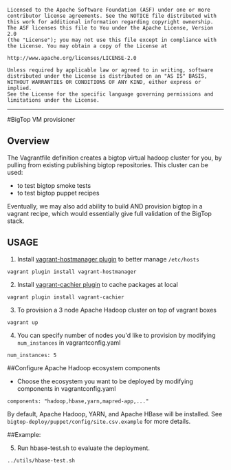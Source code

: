     Licensed to the Apache Software Foundation (ASF) under one or more
    contributor license agreements. See the NOTICE file distributed with
    this work for additional information regarding copyright ownership.
    The ASF licenses this file to You under the Apache License, Version 2.0
    (the "License"); you may not use this file except in compliance with
    the License. You may obtain a copy of the License at

    http://www.apache.org/licenses/LICENSE-2.0

    Unless required by applicable law or agreed to in writing, software
    distributed under the License is distributed on an "AS IS" BASIS,
    WITHOUT WARRANTIES OR CONDITIONS OF ANY KIND, either express or implied.
    See the License for the specific language governing permissions and
    limitations under the License.

------------------------------------------------------------------------------------------------------------------------------------------------------

#BigTop VM provisioner

## Overview

The Vagrantfile definition creates a bigtop virtual hadoop cluster for you, by pulling from existing publishing bigtop repositories.
This cluster can be used:

- to test bigtop smoke tests
- to test bigtop puppet recipes

Eventually, we may also add ability to build AND provision bigtop in a vagrant recipe, which would essentially
give full validation of the BigTop stack.

## USAGE

1) Install [vagrant-hostmanager plugin](https://github.com/smdahlen/vagrant-hostmanager) to better manage `/etc/hosts`

```
vagrant plugin install vagrant-hostmanager
```

2) Install [vagrant-cachier plugin](https://github.com/fgrehm/vagrant-cachier) to cache packages at local

```
vagrant plugin install vagrant-cachier
```

3) To provision a 3 node Apache Hadoop cluster on top of vagrant boxes

```
vagrant up
```

4) You can specify number of nodes you'd like to provision by modifying `num_instances` in vagrantconfig.yaml

```
num_instances: 5
```

##Configure Apache Hadoop ecosystem components
* Choose the ecosystem you want to be deployed by modifying components in vagrantconfig.yaml

```
components: "hadoop,hbase,yarn,mapred-app,..."
```

By default, Apache Hadoop, YARN, and Apache HBase will be installed.
See `bigtop-deploy/puppet/config/site.csv.example` for more details.

##Example:

5) Run hbase-test.sh to evaluate the deployment.

```
../utils/hbase-test.sh
```
